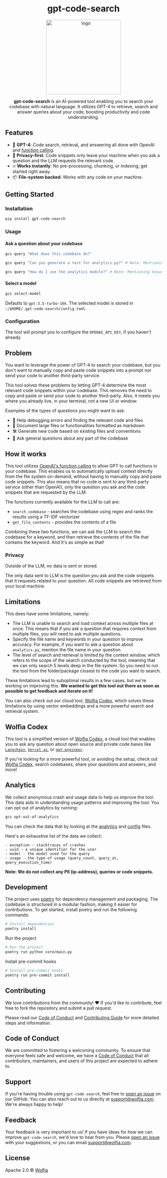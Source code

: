 <div align="center">
  <h1>gpt-code-search</h1>
  <img
    height="240"
    width="240"
    alt="logo"
    src="https://raw.githubusercontent.com/wolfia-app/gpt-code-search/main/public/logo.png"
  />
  <p>
    <b>gpt-code-search</b> is an AI-powered tool enabling you to search your codebase with natural language. It utilizes GPT-4 to retrieve, search and answer queries about your code, boosting productivity and code understanding.
  </p>
</div>

## Features

- 🧠 **GPT-4**: Code search, retrieval, and answering all done with OpenAI and [function calling](https://openai.com/blog/function-calling-and-other-api-updates).
- 🔐 **Privacy-first**: Code snippets only leave your machine when you ask a question and the LLM requests the relevant code.
- 🔥 **Works instantly**: No pre-processing, chunking, or indexing, get started right away.
- 📦 **File-system backed**: Works with any code on your machine.

## Getting Started

### Installation

```bash
pip install gpt-code-search
```

### Usage

#### Ask a question about your codebase

```bash
gcs query "What does this codebase do?"

gcs query "Can you generate a test for analytics.py?" # Note: Mentioning the file name is advised to improve accuracy

gcs query "How do I use the analytics module?" # Note: Mentioning keywords to search across the codebase is advised to improve accuracy
```

#### Select a model

```bash
gcs select-model
```

Defaults to `gpt-3.5-turbo-16k`. The selected model is stored in `~/$HOME/.gpt-code-search/config.toml`.


### Configuration

The tool will prompt you to configure the `OPENAI_API_KEY`, if you haven't already.

## Problem

You want to leverage the power of GPT-4 to search your codebase, but you don't want to manually copy and paste code snippets into a prompt nor send your code to another third-party service.

This tool solves these problems by letting GPT-4 determine the most relevant code snippets within your codebase. This removes the need to copy and paste or send your code to another third-party. Also, it meets you where you already live, in your terminal, not a new UI or window.

Examples of the types of questions you might want to ask:

- 🐛 Help debugging errors and finding the relevant code and files
- 📝 Document large files or functionalities formatted as markdown
- 🛠️ Generate new code based on existing files and conventions
- 📨 Ask general questions about any part of the codebase

## How it works

This tool utilizes [OpenAI's function calling](https://platform.openai.com/docs/guides/gpt/function-calling) to allow GPT to call functions in your codebase. This enables us to automatically upload context directly from the file system on-demand, without having to manually copy and paste code snippets. This also means that no code is sent to any third-party service (other than OpenAI), only the question you ask and the code snippets that are requested by the LLM.

The functions currently available for the LLM to call are:

- `search_codebase` - searches the codebase using regex and ranks the results using a TF-IDF vectorizer
- `get_file_contents` - provides the contents of a file

Combining these two functions, we can ask the LLM to search the codebase for a keyword, and then retrieve the contents of the file that contains the keyword. And it's as simple as that!

### Privacy

Outside of the LLM, no data is sent or stored.

The only data sent to LLM is the question you ask and the code snippets that it requests related to your question. All code snippets are retrieved from your local machine.

## Limitations

This does have some limitations, namely:

- The LLM is unable to search and load context across mutliple files at once. This means that if you ask a question that requires context from multiple files, you will need to ask multiple questions.
- Specify the file name and keywords in your question to improve accuracy. For example, if you want to ask a question about `analytics.py`, mention the file name in your question.
- The level of search and retrieval is limited by the context window, which refers to the scope of the search conducted by the tool, meaning that we can only search 5 levels deep in the file system. So you need to run the tool from the folder/package closest to the code you want to search.

These limitations lead to suboptimal results in a few cases, but we're working on improving this. **We wanted to get this tool out there as soon as possible to get feedback and iterate on it!**

You can also check out our cloud tool, [Wolfia Codex](https://wolfia.com), which solves these limitations by using vector embeddings and a more powerful search and retrieval system.

## Wolfia Codex

This tool is a simplified version of [Wolfia Codex](https://wolfia.com), a cloud tool that enables you to ask any question about open source and private code bases like [`Langchain`](https://wolfia.com/?projectId=2b964031-0ce8-472a-abb7-27079a7b84f3), [`Vercel ai`](https://wolfia.com/?projectId=4710df1f-43f8-4d30-863b-d67876ae0f06), or [`gpt-engineer`](https://wolfia.com/?projectId=8d9dd449-da2d-410e-a4fc-f2ff75a30f73).

If you're looking for a more powerful tool, or avoiding the setup, check out [Wolfia Codex](https://wolfia.com), search codebases, share your questions and answers, and more!

## Analytics

We collect anonymous crash and usage data to help us improve the tool. This data aids in understanding usage patterns and improving the tool. You can opt out of analytics by running:

```bash
gcs opt-out-of-analytics
```

You can check the data that by looking at the [analytics](core/analytics.py) and [config](core/config.py) files.

Here's an exhaustive list of the data we collect:

```
- exception - stacktraces of crashes
- uuid - a unique identifier for the user
- model - the model used for the query
- usage - the type of usage (query_count, query_at, query_execution_time)
```

**Note: We do not collect any PII (ip-address), queries or code snippets.**

## Development

The project uses [poetry](https://python-poetry.org/) for dependency management and packaging. The codebase is structured in a modular fashion, making it easier for contributions. To get started, install poetry and run the following commands:

```bash
# Install dependencies
poetry install
```

Run the project

```bash
# Run the project
poetry run python core/main.py
```

Install pre-commit hooks

```bash
# Install pre-commit hooks
poetry run pre-commit install
```

## Contributing

We love contributions from the community! ❤️ If you'd like to contribute, feel free to fork the repository and submit a pull request.

Please read our [Code of Conduct](CODE_OF_CONDUCT.md) and [Contributing Guide](CONTRIBUTING.md) for more detailed steps and information.

## Code of Conduct

We are committed to fostering a welcoming community. To ensure that everyone feels safe and welcome, we have a [Code of Conduct](CODE_OF_CONDUCT.md) that all contributors, maintainers, and users of this project are expected to adhere to.

## Support

If you're having trouble using `gpt-code-search`, feel free to [open an issue](https://github.com/wolfia-app/gpt-code-search/issues) on our GitHub. You can also reach out to us directly at [support@wolfia.com](mailto:support@wolfia.com). We're always happy to help!

## Feedback

Your feedback is very important to us! If you have ideas for how we can improve `gpt-code-search`, we'd love to hear from you. Please [open an issue](https://github.com/wolfia-app/gpt-code-search/issues) with your suggestions, or you can email [support@wolfia.com](mailto:support@wolfia.com).

## License

Apache 2.0 © [Wolfia](https://wolfia.com)
